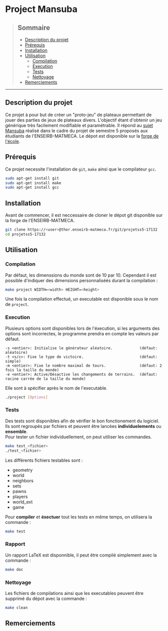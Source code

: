 # Project Mansuba


>## Sommaire
>
>- [Description du projet](#description-du-projet)
>- [Prérequis](#prérequis)
>- [Installation](#installation)
>- [Utilisation](#utilisation)
>    - [Compilation](#compilation)
>    - [Execution](#execution)
>    - [Tests](#tests)
>    - [Nettoyage](#nettoyage)
>- [Remerciements](#tests)

---


## Description du projet

Ce projet à pour but de créer un "proto-jeu" de plateaux permettant de jouer des parties de jeux de plateaux divers. L'objectif étant d'obtenir un jeu générique très facilement modifiable et paramétrable.
Il répond au [sujet Mansuba](https://www.labri.fr/perso/renault/working/teaching/projets/2022-23-S5-Mansuba.php) réalisé dans le cadre du projet de semestre 5 proposés aux étudiants de l'ENSEIRB-MATMECA.
Le dépot est disponible sur la [forge de l'école](
https://thor.enseirb-matmeca.fr/ruby/projects/projetss5).


## Prérequis

Ce projet necessite l'installation de `git`, `make` ainsi que le compilateur `gcc`.
```sh
sudo apt-get install git
sudo apt-get install make
sudo apt-get install gcc
```


## Installation

Avant de commencer, il est neccessaire de cloner le dépot git disponible sur la forge de l'ENSEIRB-MATMECA.
```sh
git clone https://<user>@thor.enseirb-matmeca.fr/git/projetss5-17132
cd projetss5-17132
```


## Utilisation


### Compilation

Par défaut, les dimenssions du monde sont de 10 par 10. Cependant il est possible d'indiquer des dimensions personnaliséés durant la compilation :
```sh
make project WIDTH=<width> HEIGHT=<height>
```
Une fois la compilation effectué, un executable est disponible sous le nom de `project`.


### Execution

Plusieurs options sont disponibles lors de l'éxecution, si les arguments des options sont incorrectes, le programme prendra en compte les valeurs par défaut.
```
-s <entier>: Initialise le générateur aléatoire.            (défaut: aléatoire)
-t <s/c>: Fixe le type de victoire.                         (défaut: simple)
-m <entier>: Fixe le nombre maximal de tours.               (défaut: 2 fois la taille du monde)
-e <entier>: Active/Désactive les changements de terrains.  (défaut: racine carrée de la taille du monde)
```

Elle sont à spécifier après le nom de l'executable.
```sh
./project [Options]
```


### Tests

Des tests sont disponibles afin de vérifier le bon fonctionement du logiciel. Ils sont regroupés par fichiers et peuvent être lancées **individuelements** ou **ensemble**. \
Pour tester un fichier individuellement, on peut utiliser les commandes.
```sh
make test_<fichier>
./test_<fichier>
```
Les différents fichiers testables sont :
- geometry
- world
- neighbors
- sets
- pawns
- players
- world_ext
- game

Pour **compiler** et **éxectuer** tout les tests en même temps, on utilisera la commande :
```sh
make test
```

### Rapport

Un rapport LaTeX est disponnible, il peut être compilé simplement avec la commande :
```sh
make doc
```

### Nettoyage

Les fichiers de compilations ainsi que les executables peuvent être supprimé du dépot avec la commande :
```sh
make clean
```

## Remerciements
